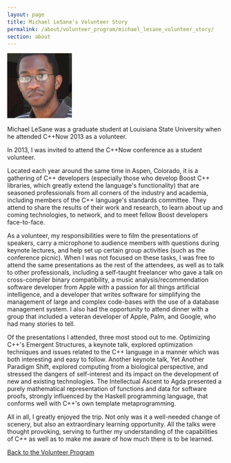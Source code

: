 ```yaml
---
layout: page
title: Michael LeSane's Volunteer Story
permalink: /about/volunteer_program/michael_lesane_volunteer_story/
section: about
---
```


<div class="asideImageRight">
    <div class="figureTable">
        <img src="/assets/img/volunteers/michael_lesane.jpg" alt="Michael LeSane">
        <p>Michael LeSane was a graduate student at Louisiana State University when he attended C++Now 2013 as a volunteer.</p>
    </div>
</div>

In 2013, I was invited to attend the C++Now conference as a student volunteer.

Located each year around the same time in Aspen, Colorado, it is a gathering of C++ developers (especially those who develop Boost C++ libraries, which greatly extend the language's functionality) that are seasoned professionals from all corners of the industry and academia, including members of the C++ language's standards committee. They attend to share the results of their work and research, to learn about up and coming technologies, to network, and to meet fellow Boost developers face-to-face.

As a volunteer, my responsibilities were to film the presentations of speakers, carry a microphone to audience members with questions during keynote lectures, and help set up certain group activities (such as the conference picnic). When I was not focused on these tasks, I was free to attend the same presentations as the rest of the attendees, as well as to talk to other professionals, including a self-taught freelancer who gave a talk on cross-compiler binary compatibility, a music analysis/recommendation software developer from Apple with a passion for all things artificial intelligence, and a developer that writes software for simplifying the management of large and complex code-bases with the use of a database management system. I also had the opportunity to attend dinner with a group that included a veteran developer of Apple, Palm, and Google, who had many stories to tell.

Of the presentations I attended, three most stood out to me. Optimizing C++'s Emergent Structures, a keynote talk, explored optimization techniques and issues related to the C++ language in a manner which was both interesting and easy to follow. Another keynote talk, Yet Another Paradigm Shift, explored computing from a biological perspective, and stressed the dangers of self-interest and its impact on the development of new and existing technologies. The Intellectual Ascent to Agda presented a purely mathematical representation of functions and data for software proofs, strongly influenced by the Haskell programming language, that conforms well with C++'s own template metaprogramming.

All in all, I greatly enjoyed the trip. Not only was it a well-needed change of scenery, but also an extraordinary learning opportunity. All the talks were thought provoking, serving to further my understanding of the capabilities of C++ as well as to make me aware of how much there is to be learned.

[Back to the Volunteer Program](/about/volunteer_program/)
